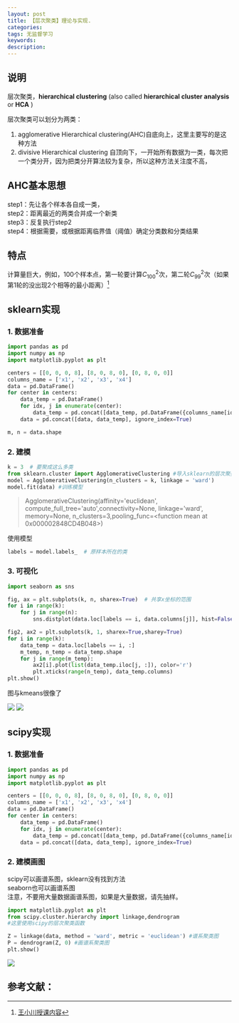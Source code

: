 ```yaml
---
layout: post
title: 【层次聚类】理论与实现.
categories:
tags: 无监督学习
keywords:
description:
---
```


## 说明

层次聚类，**hierarchical clustering** (also called **hierarchical cluster analysis** or **HCA** )  

层次聚类可以划分为两类：  
1. agglomerative Hierarchical clustering(AHC)自底向上，这里主要写的是这种方法  
2. divisive Hierarchical clustering 自顶向下，一开始所有数据为一类，每次把一个类分开，因为把类分开算法较为复杂，所以这种方法关注度不高，


## AHC基本思想
step1：先让各个样本各自成一类，  
step2：距离最近的两类合并成一个新类  
step3：反复执行step2  
step4：根据需要，或根据距离临界值（阈值）确定分类数和分类结果  

## 特点
计算量巨大，例如，100个样本点，第一轮要计算$C_{100}^2$次，第二轮$C_{99}^2$次（如果第1轮的没出现2个相等的最小距离）[^wangxiaochuan]

## sklearn实现
### 1. 数据准备
```py
import pandas as pd
import numpy as np
import matplotlib.pyplot as plt

centers = [[0, 0, 0, 8], [8, 0, 8, 0], [0, 8, 0, 0]]
columns_name = ['x1', 'x2', 'x3', 'x4']
data = pd.DataFrame()
for center in centers:
    data_temp = pd.DataFrame()
    for idx, j in enumerate(center):
        data_temp = pd.concat([data_temp, pd.DataFrame({columns_name[idx]: np.random.normal(j, size=50)})], axis=1)
    data = pd.concat([data, data_temp], ignore_index=True)

m, n = data.shape
```


### 2. 建模
```py
k = 3  # 要聚成这么多类
from sklearn.cluster import AgglomerativeClustering #导入sklearn的层次聚类函数
model = AgglomerativeClustering(n_clusters = k, linkage = 'ward')
model.fit(data) #训练模型
```


>AgglomerativeClustering(affinity='euclidean', compute_full_tree='auto',connectivity=None, linkage='ward', memory=None, n_clusters=3,pooling_func=<function mean at 0x000002848CD4B048>)


使用模型
```py
labels = model.labels_  # 原样本所在的类
```


### 3. 可视化  
```py
import seaborn as sns

fig, ax = plt.subplots(k, n, sharex=True)  # 共享x坐标的范围
for i in range(k):
    for j in range(n):
        sns.distplot(data.loc[labels == i, data.columns[j]], hist=False, ax=ax[i, j])

fig2, ax2 = plt.subplots(k, 1, sharex=True,sharey=True)
for i in range(k):
    data_temp = data.loc[labels == i, :]
    m_temp, n_temp = data_temp.shape
    for j in range(m_temp):
        ax2[i].plot(list(data_temp.iloc[j, :]), color='r')
        plt.xticks(range(n_temp), data_temp.columns)
plt.show()
```

图与kmeans很像了  

<img src='http://www.guofei.site/public/postimg/kmeans5.png'>  

<img src='http://www.guofei.site/public/postimg/kmeans6.png'>  

## scipy实现

### 1. 数据准备
```py
import pandas as pd
import numpy as np
import matplotlib.pyplot as plt

centers = [[0, 0, 0, 8], [8, 0, 8, 0], [0, 8, 0, 0]]
columns_name = ['x1', 'x2', 'x3', 'x4']
data = pd.DataFrame()
for center in centers:
    data_temp = pd.DataFrame()
    for idx, j in enumerate(center):
        data_temp = pd.concat([data_temp, pd.DataFrame({columns_name[idx]: np.random.normal(j, size=50)})], axis=1)
    data = pd.concat([data, data_temp], ignore_index=True)
```


### 2. 建模画图


scipy可以画谱系图，sklearn没有找到方法  
seaborn也可以画谱系图  
注意，不要用大量数据画谱系图，如果是大量数据，请先抽样。  

```py
import matplotlib.pyplot as plt
from scipy.cluster.hierarchy import linkage,dendrogram
#这里使用scipy的层次聚类函数

Z = linkage(data, method = 'ward', metric = 'euclidean') #谱系聚类图
P = dendrogram(Z, 0) #画谱系聚类图
plt.show()
```


<img src='http://www.guofei.site/public/postimg/hierachicalcluster.png'>  


## 参考文献：

[^wangxiaochuan]: [王小川授课内容](https://weibo.com/hgsz2003)  
